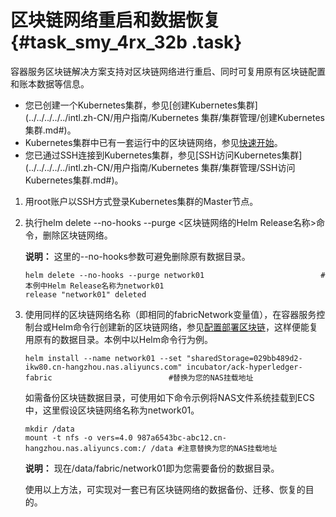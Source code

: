 # 区块链网络重启和数据恢复 {#task_smy_4rx_32b .task}

容器服务区块链解决方案支持对区块链网络进行重启、同时可复用原有区块链配置和账本数据等信息。

-   您已创建一个Kubernetes集群，参见[创建Kubernetes集群](../../../../../intl.zh-CN/用户指南/Kubernetes 集群/集群管理/创建Kubernetes集群.md#)。
-   Kubernetes集群中已有一套运行中的区块链网络，参见[快速开始](intl.zh-CN/区块链解决方案/快速开始.md#)。
-   您已通过SSH连接到Kubernetes集群，参见[SSH访问Kubernetes集群](../../../../../intl.zh-CN/用户指南/Kubernetes 集群/集群管理/SSH访问Kubernetes集群.md#)。

1.  用root账户以SSH方式登录Kubernetes集群的Master节点。 
2.  执行helm delete --no-hooks --purge <区块链网络的Helm Release名称\>命令，删除区块链网络。 

    **说明：** 这里的--no-hooks参数可避免删除原有数据目录。

    ```
    helm delete --no-hooks --purge network01                          #本例中Helm Release名称为network01
    release "network01" deleted
    ```

3.  使用同样的区块链网络名称（即相同的fabricNetwork变量值），在容器服务控制台或Helm命令行创建新的区块链网络，参见[配置部署区块链](intl.zh-CN/区块链解决方案/配置部署区块链.md#)，这样便能复用原有的数据目录。本例中以Helm命令行为例。 

    ```
    helm install --name network01 --set "sharedStorage=029bb489d2-ikw80.cn-hangzhou.nas.aliyuncs.com" incubator/ack-hyperledger-fabric                          #替换为您的NAS挂载地址
    
    ```

    如需备份区块链数据目录，可使用如下命令示例将NAS文件系统挂载到ECS中，这里假设区块链网络名称为network01。

    ```
    mkdir /data
    mount -t nfs -o vers=4.0 987a6543bc-abc12.cn-hangzhou.nas.aliyuncs.com:/ /data #注意替换为您的NAS挂载地址
    ```

    **说明：** 现在/data/fabric/network01即为您需要备份的数据目录。

    使用以上方法，可实现对一套已有区块链网络的数据备份、迁移、恢复的目的。


